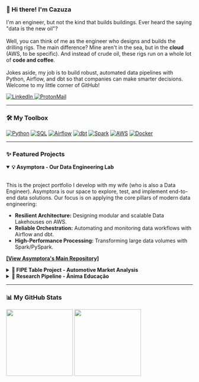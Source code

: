 ### 👋 Hi there! I'm Cazuza

<p align="left">
  I'm an engineer, but not the kind that builds buildings. Ever heard the saying "data is the new oil"?
  <br/><br/>
  Well, you can think of me as the engineer who designs and builds the drilling rigs. The main difference? Mine aren't in the sea, but in the <strong>cloud</strong> (AWS, to be specific). And instead of crude oil, these rigs run on a whole lot of <strong>code and coffee</strong>.
  <br/><br/>
  Jokes aside, my job is to build robust, automated data pipelines with Python, Airflow, and dbt so that companies can make smarter decisions. Welcome to my little corner of GitHub!
</p>

<p align="left">
  <a href="https://www.linkedin.com/in/higorcazuza/" target="_blank">
    <img src="https://img.shields.io/badge/LinkedIn-0077B5?style=for-the-badge&logo=linkedin&logoColor=white" alt="LinkedIn"/>
  </a>
 <a href="mailto:higor@protonmail.com" target="_blank">
  <img src="https://img.shields.io/badge/ProtonMail-8B89CC?style=for-the-badge&logo=protonmail&logoColor=white" alt="ProtonMail"/>
</a>
  </a>
</p>

---

### 🛠️ My Toolbox

<p align="left">
  <a href="#"><img src="https://img.shields.io/badge/Python-3776AB?style=for-the-badge&logo=python&logoColor=white" alt="Python"/></a>
  <a href="#"><img src="https://img.shields.io/badge/SQL-4479A1?style=for-the-badge&logo=postgresql&logoColor=white" alt="SQL"/></a>
  <a href="#"><img src="https://img.shields.io/badge/Apache_Airflow-017CEE?style=for-the-badge&logo=Apache-Airflow&logoColor=white" alt="Airflow"/></a>
  <a href="#"><img src="https://img.shields.io/badge/dbt-FF694B?style=for-the-badge&logo=dbt&logoColor=white" alt="dbt"/></a>
  <a href="#"><img src="https://img.shields.io/badge/Apache_Spark-E25A1C?style=for-the-badge&logo=apache-spark&logoColor=white" alt="Spark"/></a>
  <a href="#"><img src="https://img.shields.io/badge/AWS-232F3E?style=for-the-badge&logo=amazon-aws&logoColor=white" alt="AWS"/></a>
  <a href="#"><img src="https://img.shields.io/badge/Docker-2496ED?style=for-the-badge&logo=docker&logoColor=white" alt="Docker"/></a>
</p>

---

### ✨ Featured Projects

<details open>
  <summary><strong>💡 Asymptora - Our Data Engineering Lab</strong></summary>
  <br/>
  <p>This is the project portfolio I develop with my wife (who is also a Data Engineer). Asymptora is our space to explore, test, and implement end-to-end data solutions. Our focus is on applying the core pillars of modern data engineering:</p>
  <ul>
    <li><strong>Resilient Architecture:</strong> Designing modular and scalable Data Lakehouses on AWS.</li>
    <li><strong>Reliable Orchestration:</strong> Automating and monitoring data workflows with Airflow and dbt.</li>
    <li><strong>High-Performance Processing:</strong> Transforming large data volumes with Spark/PySpark.</li>
  </ul>
  <p><a href="https://github.com/Asymptora"><strong>[View Asymptora's Main Repository]</strong></a></p>
</details>

<details>
  <summary><strong>🚗 FIPE Table Project - Automotive Market Analysis</strong></summary>
  <br/>
  <p>A data pipeline that extracts, processes, and stores updated data from the FIPE Table (a Brazilian standard for vehicle prices), delivering metrics for price trend analysis and supporting buy/sell decisions in the auto sector.</p>
  <p><em><strong>Tech Stack:</strong> Python, AWS Lambda, S3, SQL, Airflow.</em></p>
  <p><a href="YOUR_FIPE_PROJECT_URL"><strong>[View Repository]</strong></a></p>
</details>

<details>
  <summary><strong>🔬 Research Pipeline - Ânima Educação</strong></summary>
  <br/>
  <p>Responsible for architecting the data pipeline for a research project on Female Entrepreneurship, ensuring data collection, cleaning, and availability for strategic statistical analysis of the results.</p>
  <p><em><strong>Tech Stack:</strong> Python, Pandas, dbt, PostgreSQL.</em></p>
  <p><a href="YOUR_ANIMA_PROJECT_URL"><strong>[View Repository]</strong></a></p>
</details>

---

### 📊 My GitHub Stats

<p float="left">
  <img
    src="https://github-readme-stats.vercel.app/api?username=higorcazuza81&show_icons=true&include_all_commits=true&count_private=true&bg_color=1A1B27&title_color=FFCA28&text_color=EAEAEA&icon_color=FFCA28&border_color=30363d"
    height="180"
  />
  <img
    src="https://github-readme-stats.vercel.app/api/top-langs/?username=higorcazuza81&layout=compact&langs_count=7&bg_color=1A1B27&title_color=FFCA28&text_color=EAEAEA&border_color=30363d"
    height="180"
  />
</p>

